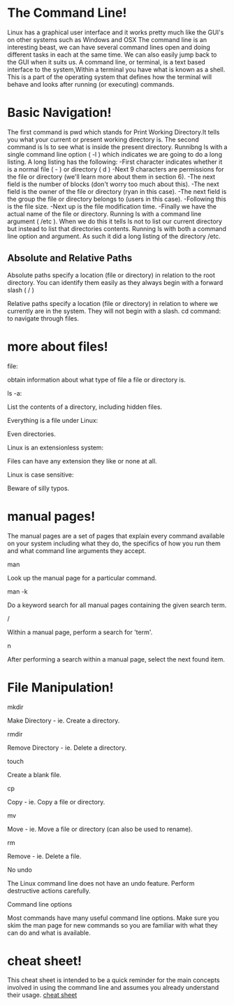 # The Command Line!
Linux has a graphical user interface and it works pretty much like the GUI's on other systems such as Windows and OSX
The command line is an interesting beast, we can have several command lines open and doing different tasks in each at the same time. We can also easily jump back to the GUI when it suits us.
A command line, or terminal, is a text based interface to the system,Within a terminal you have what is known as a shell. This is a part of the operating system that defines how the terminal will behave and looks after running (or executing) commands.
# Basic Navigation!
The first command is pwd which stands for Print Working Directory.It tells you what your current or present working directory is.
The second command is ls to see what is inside the present directory.
Runnibng ls with a single command line option ( -l ) which indicates we are going to do a long listing. A long listing has the following:
-First character indicates whether it is a normal file ( - ) or directory ( d )
-Next 9 characters are permissions for the file or directory (we'll learn more about them in section 6).
-The next field is the number of blocks (don't worry too much about this).
-The next field is the owner of the file or directory (ryan in this case).
-The next field is the group the file or directory belongs to (users in this case).
-Following this is the file size.
-Next up is the file modification time.
-Finally we have the actual name of the file or directory.
Running ls with a command line argument ( /etc ). When we do this it tells ls not to list our current directory but instead to list that directories contents.
Running ls with both a command line option and argument. As such it did a long listing of the directory /etc.

## Absolute and Relative Paths
Absolute paths specify a location (file or directory) in relation to the root directory. You can identify them easily as they always begin with a forward slash ( / )

Relative paths specify a location (file or directory) in relation to where we currently are in the system. They will not begin with a slash.
cd command: to navigate through files.
# more about files!
file:

obtain information about what type of file a file or directory is.

ls -a:

List the contents of a directory, including hidden files.

Everything is a file under Linux:

Even directories.

Linux is an extensionless system:

Files can have any extension they like or none at all.

Linux is case sensitive:

Beware of silly typos.

# manual pages! 

The manual pages are a set of pages that explain every command available on your system including what they do, the specifics of how you run them and what command line arguments they accept.

man <command>

Look up the manual page for a particular command.

man -k <search term>
  
Do a keyword search for all manual pages containing the given search term.
  
/<term>
  
Within a manual page, perform a search for 'term'.
  
n
  
After performing a search within a manual page, select the next found item.
  
# File Manipulation!
  
  mkdir 
  
Make Directory - ie. Create a directory.
  
rmdir
  
Remove Directory - ie. Delete a directory.
  
touch
  
Create a blank file.
  
cp
  
Copy - ie. Copy a file or directory.
  
mv
  
Move - ie. Move a file or directory (can also be used to rename).
  
rm
  
Remove - ie. Delete a file.
  
  No undo
  
The Linux command line does not have an undo feature. Perform destructive actions carefully.
  
Command line options
  
Most commands have many useful command line options. Make sure you skim the man page for new commands so you are familiar with what they can do and what is available.
  
  # cheat sheet!
This cheat sheet is intended to be a quick reminder for the main concepts involved in using the command line and assumes you already understand their usage.
  	[cheat sheet](https://ryanstutorials.net/linuxtutorial/cheatsheet.php)
